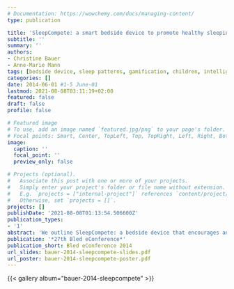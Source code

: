 ```yaml
---
# Documentation: https://wowchemy.com/docs/managing-content/
type: publication

title: 'SleepCompete: a smart bedside device to promote healthy sleeping habits in children'
subtitle: ''
summary: ''
authors:
- Christine Bauer
- Anne-Marie Mann
tags: [bedside device, sleep patterns, gamification, children, intelligent system]
categories: []
date: 2014-06-01 #1-5 June-01
lastmod: 2021-08-08T03:11:19+02:00
featured: false
draft: false
profile: false

# Featured image
# To use, add an image named `featured.jpg/png` to your page's folder.
# Focal points: Smart, Center, TopLeft, Top, TopRight, Left, Right, BottomLeft, Bottom, BottomRight.
image:
  caption: ''
  focal_point: ''
  preview_only: false

# Projects (optional).
#   Associate this post with one or more of your projects.
#   Simply enter your project's folder or file name without extension.
#   E.g. `projects = ["internal-project"]` references `content/project/deep-learning/index.md`.
#   Otherwise, set `projects = []`.
projects: []
publishDate: '2021-08-08T01:13:54.506600Z'
publication_types:
- '1'
abstract: 'We outline SleepCompete: a bedside device that encourages and promotes healthy sleeping behaviour in families, with a particular focus on children, in a fun and useful way. SleepCompete encourages children and their parents to monitor sleeping habits by introducing a ‘sleep score’. By sharing this score with others we propose that SleepCompete persuades its users to improve sleeping habits. We outline the concept of our device and the preliminary study we conducted.'
publication: '*27th Bled eConference*'
publication_short: Bled eConference 2014
url_slides: bauer-2014-sleepcompete-slides.pdf
url_poster: bauer-2014-sleepcompete-poster.pdf
---
```


{{< gallery album="bauer-2014-sleepcompete" >}}